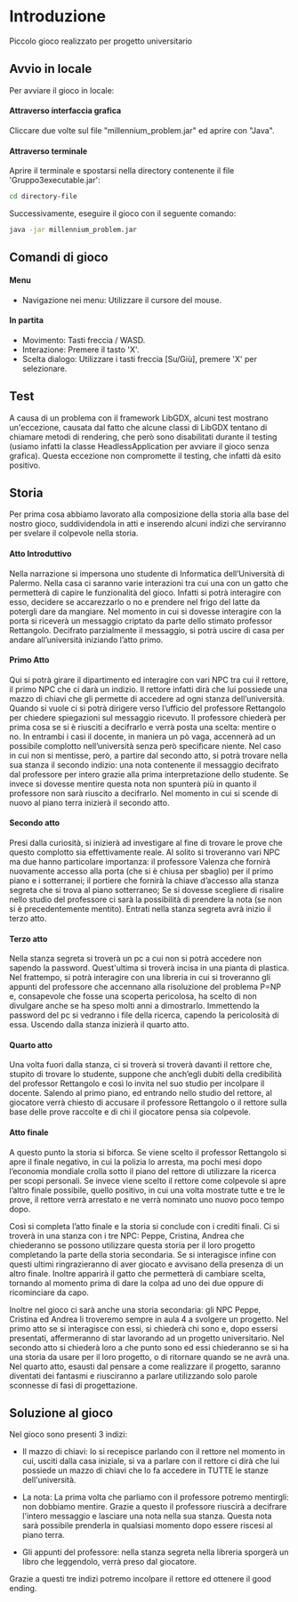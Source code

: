 # Introduzione
Piccolo gioco realizzato per progetto universitario


## Avvio in locale
Per avviare il gioco in locale:
#### Attraverso interfaccia grafica
Cliccare due volte sul file "millennium_problem.jar" ed aprire con "Java".

#### Attraverso terminale
Aprire il terminale e spostarsi nella directory contenente il file 'Gruppo3executable.jar':
```bash
cd directory-file
```
Successivamente, eseguire il gioco con il seguente comando:
```bash
java -jar millennium_problem.jar
```

## Comandi di gioco
#### Menu
- Navigazione nei menu: Utilizzare il cursore del mouse.
#### In partita
- Movimento: Tasti freccia / WASD.
- Interazione: Premere il tasto 'X'.
- Scelta dialogo: Utilizzare i tasti freccia [Su/Giù], premere 'X' per selezionare.


## Test
A causa di un problema con il framework LibGDX, alcuni test mostrano un'eccezione, causata dal fatto che alcune classi di LibGDX tentano di chiamare metodi di rendering, che però sono disabilitati durante il testing (usiamo infatti la classe HeadlessApplication per avviare il gioco senza grafica). Questa eccezione non compromette il testing, che infatti dà esito positivo.

## Storia
Per prima cosa abbiamo lavorato alla composizione della storia alla base del nostro gioco, suddividendola in atti e inserendo alcuni indizi che serviranno per svelare il colpevole nella storia. 

#### Atto Introduttivo
Nella narrazione si impersona uno studente di Informatica dell’Università di Palermo. Nella casa ci saranno varie interazioni tra cui una con un gatto che permetterà di capire le funzionalità del gioco. Infatti si potrà interagire con esso, decidere se accarezzarlo o no e prendere nel frigo del latte da potergli dare da mangiare.
Nel momento in cui si dovesse interagire con la porta si riceverà un messaggio criptato da parte dello stimato professor Rettangolo. Decifrato parzialmente il messaggio, si potrà uscire di casa per andare all’università iniziando l’atto primo. 

#### Primo Atto
Qui si potrà girare il dipartimento ed interagire con vari NPC tra cui il rettore, il primo NPC che ci darà un indizio. Il rettore infatti dirà che lui possiede una mazzo di chiavi che gli permette di accedere ad ogni stanza dell’università. Quando si vuole ci si potrà dirigere verso l’ufficio del professore Rettangolo per chiedere spiegazioni sul messaggio ricevuto. Il professore chiederà per prima cosa se si è riusciti a decifrarlo e verrà posta una scelta: mentire o no. In entrambi i casi il docente, in maniera un pò vaga, accennerà ad un possibile complotto nell’università senza però specificare niente. Nel caso in cui non si mentisse, però, a partire dal secondo atto, si potrà trovare nella sua stanza il secondo indizio: una nota contenente il messaggio decifrato dal professore per intero grazie alla prima interpretazione dello studente. Se invece si dovesse mentire questa nota non spunterà più in quanto il professore non sarà riuscito a decifrarlo.
Nel momento in cui si scende di nuovo al piano terra inizierà il secondo atto.

#### Secondo atto
Presi dalla curiosità, si inizierà ad investigare al fine di trovare le prove che questo complotto sia effettivamente reale. Al solito si troveranno vari NPC ma due hanno particolare importanza: 
il professore Valenza che fornirà nuovamente accesso alla porta (che si è chiusa per sbaglio) per il primo piano e i sotterranei;
il portiere che fornirà la chiave d’accesso alla stanza segreta che si trova al piano sotterraneo;
Se si dovesse scegliere di risalire nello studio del professore ci sarà la possibilità di prendere la nota (se non si è precedentemente mentito).
Entrati nella stanza segreta avrà inizio il terzo atto.

#### Terzo atto
Nella stanza segreta si troverà un pc a cui non si potrà accedere non sapendo la password. Quest'ultima si troverà incisa in una pianta di plastica. Nel frattempo, si potrà interagire con una libreria in cui si troveranno gli appunti del professore che accennano alla risoluzione del problema P=NP e, consapevole che fosse una scoperta pericolosa, ha scelto di non divulgare anche se ha speso molti anni a dimostrarlo. Immettendo la password del pc si vedranno i file della ricerca, capendo la pericolosità di essa.
Uscendo dalla stanza inizierà il quarto atto.

#### Quarto atto
Una volta fuori dalla stanza, ci si troverà si troverà davanti il rettore che, stupito di trovare lo studente, suppone che anch’egli dubiti della credibilità del professor Rettangolo e così lo invita nel suo studio per incolpare il docente. Salendo al primo piano, ed entrando nello studio del rettore, al giocatore verrà chiesto di accusare il professore Rettangolo o il rettore sulla base delle prove raccolte e di chi il giocatore pensa sia colpevole.

#### Atto finale
A questo punto la storia si biforca. Se viene scelto il professor Rettangolo si apre il finale negativo, in cui la polizia lo arresta, ma pochi mesi dopo l’economia mondiale crolla sotto il piano del rettore di utilizzare la ricerca per scopi personali. Se invece viene scelto il rettore come colpevole si apre l’altro finale possibile, quello positivo, in cui una volta mostrate tutte e tre le prove,  il rettore verrà arrestato e ne verrà nominato uno nuovo poco tempo dopo.
 
Così si completa l’atto finale e la storia si conclude con i crediti finali. Ci si troverà in una stanza con i tre NPC: Peppe, Cristina, Andrea che chiederanno se possono utilizzare questa storia per il loro progetto completando la parte della storia secondaria. Se si interagisce infine con questi ultimi ringrazieranno di aver giocato e  avvisano della presenza di un altro finale. Inoltre apparirà il gatto che permetterà di cambiare scelta, tornando al momento prima di dare la colpa ad uno dei due oppure di ricominciare da capo.

Inoltre nel gioco ci sarà anche una storia secondaria: gli NPC Peppe, Cristina ed Andrea li troveremo sempre in aula 4 a svolgere un progetto.
Nel primo atto se si interagisce con essi, si chiederà chi sono e, dopo essersi presentati, affermeranno di star lavorando ad un progetto universitario.
Nel secondo atto si chiederà loro a che punto sono ed essi chiederanno se si ha una storia da usare per il loro progetto, o di ritornare quando se ne avrà una.
Nel quarto atto, esausti dal pensare a come realizzare il progetto, saranno diventati dei fantasmi e riusciranno a parlare utilizzando solo parole sconnesse di fasi di progettazione.

## Soluzione al gioco
Nel gioco sono presenti 3 indizi:

- Il mazzo di chiavi: lo si recepisce parlando con il rettore nel momento in cui, usciti dalla casa iniziale, si va a parlare con il rettore ci dirà che lui possiede un mazzo di chiavi che lo fa accedere in TUTTE le stanze dell'università.

- La nota: La prima volta che parliamo con il professore potremo mentirgli: non dobbiamo mentire. Grazie a questo il professore riuscirà a decifrare l'intero messaggio e lasciare una nota nella sua stanza. Questa nota sarà possibile prenderla in qualsiasi momento dopo essere riscesi al piano terra.

- Gli appunti del professore: nella stanza segreta nella libreria sporgerà un libro che leggendolo, verrà preso dal giocatore.

Grazie a questi tre indizi potremo incolpare il rettore ed ottenere il good ending.
